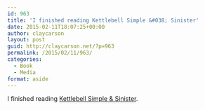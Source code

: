 ```yaml
---
id: 963
title: 'I finished reading Kettlebell Simple &#038; Sinister'
date: 2015-02-11T18:07:25+00:00
author: claycarson
layout: post
guid: http://claycarson.net/?p=963
permalink: /2015/02/11/963/
categories:
  - Book
  - Media
format: aside
---
```

I finished reading [Kettlebell Simple & Sinister](http://amazon.com/exec/obidos/ASIN/B00GF2HP9G/claycarson0c-20).<!--more-->